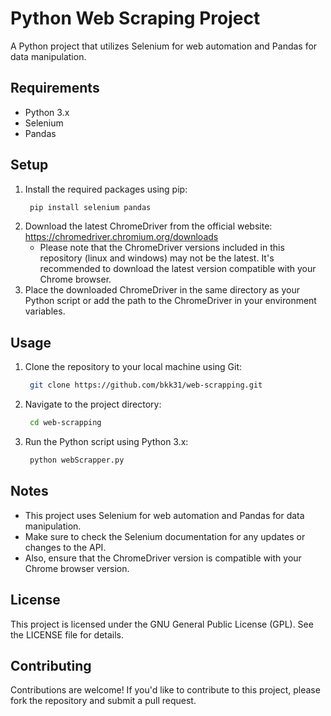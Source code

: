 # Python Web Scraping Project


A Python project that utilizes Selenium for web automation and Pandas for data manipulation.


## Requirements


* Python 3.x
* Selenium
* Pandas

## Setup


1. Install the required packages using pip:
   ```bash
    pip install selenium pandas
    ```
2. Download the latest ChromeDriver from the official website: https://chromedriver.chromium.org/downloads
   * Please note that the ChromeDriver versions included in this repository (linux and windows) may not be the latest. It's recommended to download the latest version compatible with your Chrome browser.
3. Place the downloaded ChromeDriver in the same directory as your Python script or add the path to the ChromeDriver in your environment variables.

## Usage


1. Clone the repository to your local machine using Git:
   ```bash
    git clone https://github.com/bkk31/web-scrapping.git
    ```
2. Navigate to the project directory:
   ```bash
    cd web-scrapping
    ```
3. Run the Python script using Python 3.x:
   ```bash
    python webScrapper.py
    ```

## Notes


* This project uses Selenium for web automation and Pandas for data manipulation.
* Make sure to check the Selenium documentation for any updates or changes to the API.
* Also, ensure that the ChromeDriver version is compatible with your Chrome browser version.

## License


This project is licensed under the GNU General Public License (GPL). See the LICENSE file for details.

## Contributing


Contributions are welcome! If you'd like to contribute to this project, please fork the repository and submit a pull request.